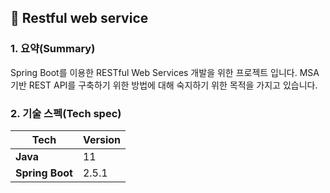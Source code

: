 ## 📲 Restful web service

### 1. 요약(Summary)

Spring Boot를 이용한 RESTful Web Services 개발을 위한 프로젝트 입니다.
MSA 기반 REST API를 구축하기 위한 방법에 대해 숙지하기 위한 목적을 가지고 있습니다.

### 2. 기술 스펙(Tech spec)

| Tech                         | Version |
|------------------------------|---------|
| **Java**                     | 11      |
| **Spring Boot**              | 2.5.1   |
